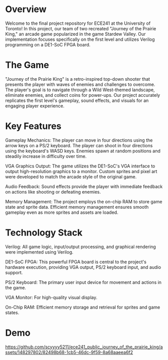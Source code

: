 # Overview
Welcome to the final project repository for ECE241 at the University of Toronto! In this project, our team of two recreated "Journey of the Prairie King," an arcade game popularized in the game Stardew Valley. Our implementation focuses specifically on the first level and utilizes Verilog programming on a DE1-SoC FPGA board.

# The Game
"Journey of the Prairie King" is a retro-inspired top-down shooter that presents the player with waves of enemies and challenges to overcome. The player's goal is to navigate through a Wild West-themed landscape, eliminate enemies, and collect coins for power-ups. Our project accurately replicates the first level's gameplay, sound effects, and visuals for an engaging player experience.

# Key Features
Gameplay Mechanics:
The player can move in four directions using the arrow keys on a PS/2 keyboard.
The player can shoot in four directions using the keyboard's WASD keys.
Enemies spawn at random positions and steadily increase in difficulty over time.

VGA Graphics Output:
The game utilizes the DE1-SoC's VGA interface to output high-resolution graphics to a monitor.
Custom sprites and pixel art were developed to match the arcade style of the original game.

Audio Feedback:
Sound effects provide the player with immediate feedback on actions like shooting or defeating enemies.

Memory Management:
The project employs the on-chip RAM to store game state and sprite data.
Efficient memory management ensures smooth gameplay even as more sprites and assets are loaded.

# Technology Stack
Verilog: All game logic, input/output processing, and graphical rendering were implemented using Verilog.

DE1-SoC FPGA: This powerful FPGA board is central to the project's hardware execution, providing VGA output, PS/2 keyboard input, and audio support.

PS/2 Keyboard: The primary user input device for movement and actions in the game.

VGA Monitor: For high-quality visual display.

On-Chip RAM: Efficient memory storage and retrieval for sprites and game states.

# Demo
https://github.com/scyyyy5211/ece241_public_journey_of_the_prairie_king/assets/148297802/82498b68-1cb5-46dc-9f59-8a68aaeea6f2

